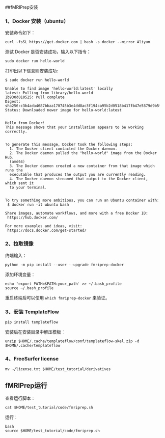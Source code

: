 

##fMRIPrep安装

### 1、Docker 安装（ubuntu）

安装命令如下：

```
curl -fsSL https://get.docker.com | bash -s docker --mirror Aliyun
```

测试 Docker 是否安装成功，输入以下指令：

```
sudo docker run hello-world
```

打印出以下信息则安装成功:

```
$ sudo docker run hello-world

Unable to find image 'hello-world:latest' locally
latest: Pulling from library/hello-world
1b930d010525: Pull complete                                                                  Digest: sha256:c3b4ada4687bbaa170745b3e4dd8ac3f194ca95b2d0518b417fb47e5879d9b5f
Status: Downloaded newer image for hello-world:latest


Hello from Docker!
This message shows that your installation appears to be working correctly.


To generate this message, Docker took the following steps:
  1. The Docker client contacted the Docker daemon.
  2. The Docker daemon pulled the "hello-world" image from the Docker Hub.
  (amd64)
  3. The Docker daemon created a new container from that image which runs the
  executable that produces the output you are currently reading.
  4. The Docker daemon streamed that output to the Docker client, which sent it
  to your terminal.


To try something more ambitious, you can run an Ubuntu container with:
 $ docker run -it ubuntu bash

Share images, automate workflows, and more with a free Docker ID:
 https://hub.docker.com/

For more examples and ideas, visit:
 https://docs.docker.com/get-started/
```

### 2、拉取镜像

终端输入：

```
python -m pip install --user --upgrade fmriprep-docker
```

添加环境变量：

```
echo 'export PATH=$PATH:your_path' >> ~/.bash_profile
source ~/.bash_profile
```

重启终端后可以使用 `which fmriprep-docker` 来验证。

### 3、安装 TemplateFlow

```
pip install templateflow
```

安装后在安装目录中解压模板：

```
unzip $HOME/.cache/templateflow/conf/templateflow-skel.zip -d $HOME/.cache/templateflow
```

### 4、FreeSurfer license

```
mv ~/license.txt $HOME/test_tutorial/derivatives
```

## fMRIPrep运行

查看运行脚本：

```
cat $HOME/test_tutorial/code/fmriprep.sh
```

运行：

```
bash
source $HOME/test_tutorial/code/fmriprep.sh
```